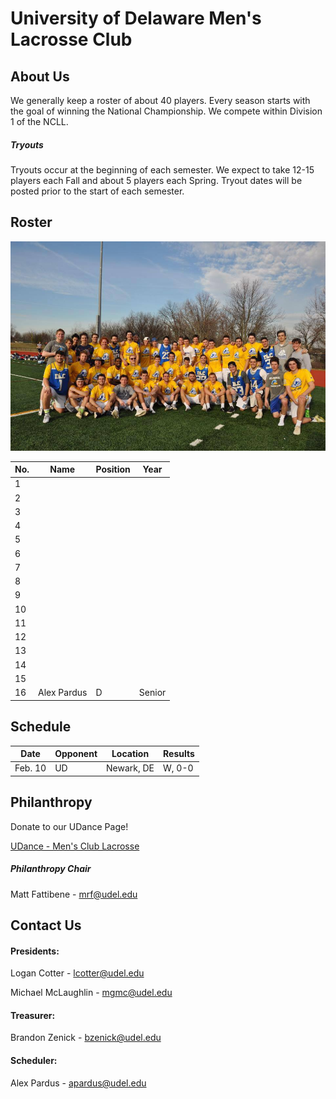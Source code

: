 # University of Delaware Men's Lacrosse Club

## About Us

We generally keep a roster of about 40 players. Every season starts with the goal of winning the National Championship. We compete within Division 1 of the NCLL.

##### Tryouts

Tryouts occur at the beginning of each semester. We expect to take 12-15 players each Fall and about 5 players each Spring. Tryout dates will be posted prior to the start of each semester.

## Roster

![Team Photo](/TeamPhoto.jpg)

No. | Name | Position | Year
----|------|----------|-----
1 |
2 |
3 |
4 |
5 |
6 |
7 |
8 |
9 |
10 |
11 |
12 |
13 |
14 |
15 | 
16 | Alex Pardus | D | Senior

## Schedule

Date | Opponent | Location | Results
-----|----------|----------|--------
Feb. 10 | UD | Newark, DE | W, 0-0

## Philanthropy

Donate to our UDance Page!

[UDance - Men's Club Lacrosse](https://www.udancede.org/bpos_teampage.aspx?eventtag=ud2018&teamid=1185)

##### Philanthropy Chair

Matt Fattibene - mrf@udel.edu

## Contact Us

#### Presidents:

Logan Cotter - lcotter@udel.edu

Michael McLaughlin - mgmc@udel.edu

#### Treasurer:

Brandon Zenick - bzenick@udel.edu

#### Scheduler:

Alex Pardus - apardus@udel.edu

